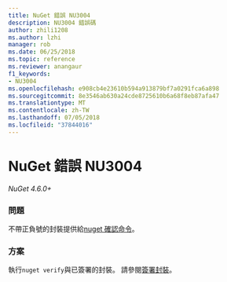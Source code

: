 ```yaml
---
title: NuGet 錯誤 NU3004
description: NU3004 錯誤碼
author: zhili1208
ms.author: lzhi
manager: rob
ms.date: 06/25/2018
ms.topic: reference
ms.reviewer: anangaur
f1_keywords:
- NU3004
ms.openlocfilehash: e908cb4e23610b594a913879bf7a0291fca6a898
ms.sourcegitcommit: 8e3546ab630a24cde8725610b6a68f8eb87afa47
ms.translationtype: MT
ms.contentlocale: zh-TW
ms.lasthandoff: 07/05/2018
ms.locfileid: "37844016"
---
```

# <a name="nuget-error-nu3004"></a>NuGet 錯誤 NU3004

*NuGet 4.6.0+*

### <a name="issue"></a>問題
不帶正負號的封裝提供給[nuget 確認命令](../../tools/cli-ref-verify.md)。

### <a name="solution"></a>方案
執行`nuget verify`與已簽署的封裝。 請參閱[簽署封裝](../../create-packages/Sign-a-Package.md)。
